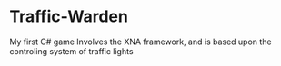 Traffic-Warden
==============

My first C# game
Involves the XNA framework, and is based upon the controling system of traffic lights
